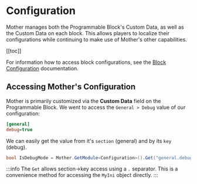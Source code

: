 # Configuration

Mother manages both the Programmable Block's Custom Data, as well as the Custom Data on each block. This allows players to localize their configurations while continuing to make use of Mother's other capabilities.

[[toc]]

For information how to access block configurations, see the [Block Configuration](./BlockCatalogue.md#block-configuration) documentation.

## Accessing Mother's Configuration
Mother is primarily customized via the **Custom Data** field on the Programmable Block. We went to access the `General > Debug` value of our configuration:

```ini title="Mother > Custom Data"
[general]
debug=true
```

We can easily get the value from it's `section` (general) and by its `key` (debug).

```csharp
bool IsDebugMode = Mother.GetModule<Configuration>().Get("general.debug");
```

:::info
The `Get` allows section->key access using a `.` separator. This is a convenience method for accessing the `MyIni` object directly.
:::

